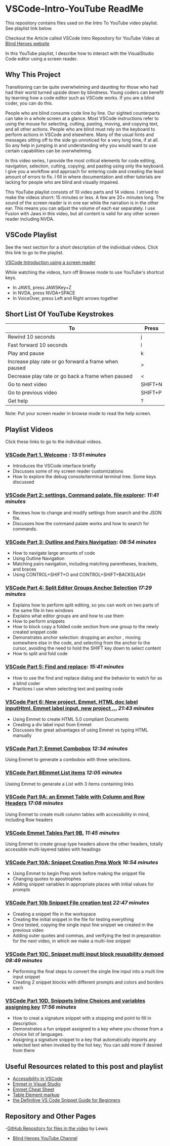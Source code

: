 # VSCode-Intro-YouTube ReadMe

This repository contains files used on the Intro To YouTube video playlist. See playlist link below.

Checkout the Article called VSCode Intro Repository for YouTube Video at [Blind Heroes website](https://blindheroes.org/general/vscode-intro/)

In this YouTube playlist, I describe how to interact with the VisualStudio Code editor using a screen reader.

## Why This Project

Transitioning can be quite overwhelming and daunting for those who had had their world turned upside down by blindness. Young coders can benefit by learning how a code editor such as VSCode works. If you are a blind coder, you can do this.

People who are blind consume code line by line. Our sighted counterparts can take in a whole screen at a glance. Most VSCode instructions refer to using the mouse for selecting, cutting, pasting, moving, and copying text, and all other actions. People who are blind must rely on the keyboard to perform actions in VSCode and elsewhere. Many of the usual hints and messages sitting off to the side go unnoticed for a very long time, if at all. So any help in jumping in and understanding why you would want to use certain capabilities can be overwhelming.

In this video series, I provide the most critical elements for code editing, navigation, selection, cutting, copying, and pasting using only the keyboard. I give you a workflow and approach for entering code and creating the least amount of errors to fix. I fill in where documentation and other tutorials are lacking for people who are blind and visually impaired.

This YouTube playlist consists of 10 video parts and 14 videos. I strived to make the videos shorrt: 15 minutes or less. A few are 20+ minutes long. The sound of the screen reader is in one ear while the narration is in the other ear. This means you can adjust the volume of each ear separately. I use Fusion with Jaws in this video, but all content is valid for any other screen reader including NVDA.

## VSCode Playlist

See the next section for a short description of the individual videos. Click this link to go to the playlist.

[VSCode Introduction using a screen reader](https://youtube.com/playlist?list=PL8M4jaHx-cNhsqVpBztPNqgf2OHQZ57AJ)

While watching the videos, turn off Browse mode to use YouTube's shortcut keys.

- In JAWS, press JAWSKey+Z
- In NVDA, press NVDA+SPACE
- In VoiceOver, press Left and Right arrows together

## Short List Of YouTube Keystrokes

To | Press
--- | ---
Rewind 10 seconds | j
Fast forward 10 seconds | l
Play and pause | k
Increase play rate or go forward a frame when paused | >
Decrease play rate or go back a frame when paused | <
Go to next video | SHIFT+N
Go to previous video | SHIFT+P
Get help | ?

Note: Put your screen reader in browse mode to read the help screen.

## Playlist Videos

Click these links to go to the individual videos.

### [VSCode Part 1, Welcome](https://youtu.be/6ZteovqUYfw) : *13:51 minutes*

- Introduces the VSCode interface briefly
- Discusses some of my screen reader customizations
- How to explore the debug console/terminal terminal tree. Some keys discussed

### [VSCode Part 2: settings, Command palate, file explorer](https://youtu.be/kU0fv01SNzg): *11:41 minutes*

- Reviews how to change and modify settings from search and the JSON file.
- Discusses how the command palate works and how to search for commands.

### [VSCode Part 3: Outline and Pairs Navigation](https://youtu.be/4xYAFzUbk_k): *08:54 minutes*

- How to navigate large amounts of code
- Using Outline Navigation
- Matching pairs navigation, including matching parentheses, brackets, and braces
- Using CONTROL+SHIFT+O and CONTROL+SHIFT+BACKSLASH

### [VSCode Part 4: Split Editor Groups Anchor Selection](https://youtu.be/vlnMT2LBu2s) *17:29 minutes*

- Explains how to perform split editing, so you can work on two parts of the same file in two windows
- Explains what editor groups are and how to use them
- How to perform snippets
- How to block copy a folded code section from one group to the newly created snippet code
- Demonstrates anchor selection: dropping an anchor , moving somewhere else in the code, and selecting from the anchor to the cursor, avoiding the need to hold the SHIFT key down to select content
- How to split and fold code

### [VSCode Part 5: Find and replace](https://youtu.be/4FYUPZEEGiw): *15:41 minutes*

- How to use the find and replace dialog and the behavior to watch for as a blind coder
- Practices I use when selecting text and pasting code

### [VSCode Part 6: New project, Emmet, HTML doc label inputHtml, Emmet label input, new project ...](https://youtu.be/9vegSgu7Izc) *21:43 minutes*

- Using Emmet to create HTML 5.0 compliant Documents
- Creating a div label input from Emmet
- Discusses the great advantages of using Emmet vs typing HTML manually

### [VSCode Part 7: Emmet Combobox](https://youtu.be/CPQ0EzgLrzM) *12:34 minutes*

Using Emmet to generate a combobox with three selections.

### [VSCode Part 8Emmet List items](https://youtu.be/2ENYC0MH3hM) *12:05 minutes*

Useing Emmet to generate a List with 3 items containing links

### [VSCode Part 9A: an Emmet Table with Column and Row Headers](https://youtu.be/tYLKmtQboLU) *17:08 minutes*

Using Emmet to create multi column tables with accessibility in mind, including Row headers

### [VSCode Emmet Tables Part 9B](https://youtu.be/srE0_Ir3LQw), *11:45 minutes*

Using Emmet to create group type headers above the other headers, totally accessible multi-layered tables with headings

### [VSCode Part 10A: Snippet Creation Prep Work](https://youtu.be/i2R2xn66w1U) *16:54 minutes*

- Using Emmet to begin Prep work before making the snippet file
- Changing quotes to apostrophes
- Adding snippet variables in appropriate places with initial values for prompts

### [VSCode Part 10b Snippet File creation test](https://youtu.be/tC07LqH1DhA) *22:47 minutes*

- Creating a snippet file in the workspace
- Creating the initial snippet in the file for testing everything
- Once tested, copying the single input line snippet we created in the previous video
- Adding outer quotes and commas, and verifying the test in preparation for the next video, in which we make a multi-line snippet

### [VSCode Part 10C, Snippet multi input block reusability demoed](https://youtu.be/LicKmWDxPYY) *08:49 minutes*

- Performing the final steps to convert the single line input into a multi line input snippet
- Creating 2 snippet blocks with different prompts and colors and borders each

### [VSCode Part 10D, Snippets Inline Choices and variables assigning key](https://youtu.be/8WBlaDo5yiA) *17:56 minutes*

- How to creat a signature snippet with a stopping end point to fill in description.
- Demonstrates a fun snippet assigned to a key where you choose from a choice list of languages.
- Assigning a signature snippet to a key that automatically imports any selected text when invoked by the hot key; You can add more if desired from there

## Useful Resources related to this post and playlist

- [Accessibility in VSCode](https://code.visualstudio.com/docs/editor/accessibility)
- [Emmet in Visual Studio](https://code.visualstudio.com/docs/editor/emmet)
- [Emmet Cheat Sheet](https://docs.emmet.io/cheat-sheet/)
- [Table Element markup](https://developer.mozilla.org/en-US/docs/Web/HTML/Element/table)
- [the Definitive VS Code Snippet Guide for Beginners](https://www.freecodecamp.org/news/definitive-guide-to-snippets-visual-studio-code/)

## Repository and Other Pages

-[GitHub Repository for files in the video](https://github.com/lewislwood/VSCode-Intro-YouTube)
by Lewis

- [Blind Heroes YouTube Channel](https://www.youtube.com/channel/UCqFcEz-nT3NqHnq0H27oSdw)
